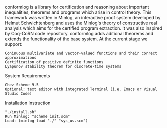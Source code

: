 conformlog is a library for certification and reasoning about important inequalities, theorems and programs which arise in control theory. This framework was written in Minlog, an interactive proof system developed by Helmut Schwichtenberg and uses the Minlog's theory of constructive real analysis which aims for the certified program extraction. It was also inspired by Coq-CoRN code repository. conformlog adds aditional theorems and extends the functionality of the base system. At the current stage we support:

    Coninuous multivariate and vector-valued functions and their correct approximations
    Certification of positive definite functions
    Lyapunov stability theorem for discrete-time systems 

System Requirements

    Chez Scheme 9.5
    Optional: text editor with integrated Terminal (i.e. Emacs or Visual Studio Code)

Installation Instruction

    "./install.sh"
    Run Minlog: "scheme init.scm"
    Load: (minlog-load "./" "sys_us.scm")
    


